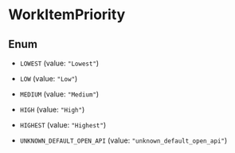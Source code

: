 

# WorkItemPriority

## Enum


* `LOWEST` (value: `"Lowest"`)

* `LOW` (value: `"Low"`)

* `MEDIUM` (value: `"Medium"`)

* `HIGH` (value: `"High"`)

* `HIGHEST` (value: `"Highest"`)

* `UNKNOWN_DEFAULT_OPEN_API` (value: `"unknown_default_open_api"`)



